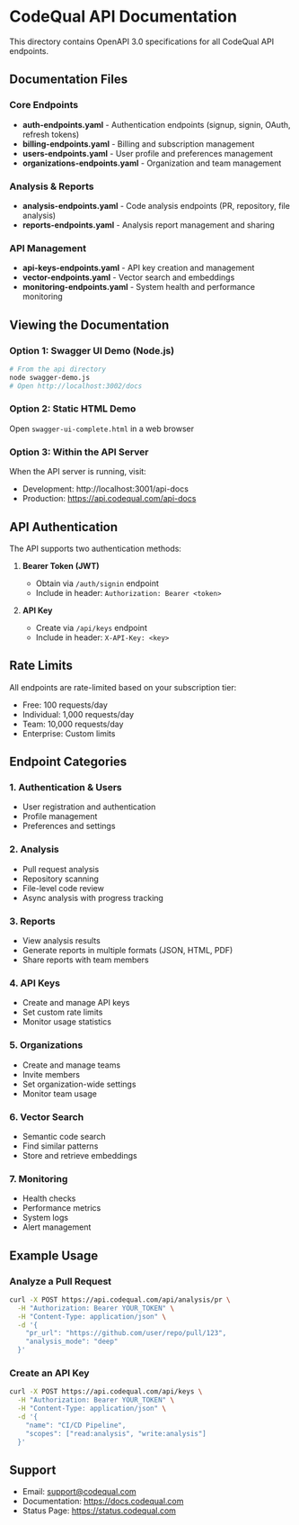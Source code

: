# CodeQual API Documentation

This directory contains OpenAPI 3.0 specifications for all CodeQual API endpoints.

## Documentation Files

### Core Endpoints
- **auth-endpoints.yaml** - Authentication endpoints (signup, signin, OAuth, refresh tokens)
- **billing-endpoints.yaml** - Billing and subscription management
- **users-endpoints.yaml** - User profile and preferences management
- **organizations-endpoints.yaml** - Organization and team management

### Analysis & Reports
- **analysis-endpoints.yaml** - Code analysis endpoints (PR, repository, file analysis)
- **reports-endpoints.yaml** - Analysis report management and sharing

### API Management
- **api-keys-endpoints.yaml** - API key creation and management
- **vector-endpoints.yaml** - Vector search and embeddings
- **monitoring-endpoints.yaml** - System health and performance monitoring

## Viewing the Documentation

### Option 1: Swagger UI Demo (Node.js)
```bash
# From the api directory
node swagger-demo.js
# Open http://localhost:3002/docs
```

### Option 2: Static HTML Demo
Open `swagger-ui-complete.html` in a web browser

### Option 3: Within the API Server
When the API server is running, visit:
- Development: http://localhost:3001/api-docs
- Production: https://api.codequal.com/api-docs

## API Authentication

The API supports two authentication methods:

1. **Bearer Token (JWT)**
   - Obtain via `/auth/signin` endpoint
   - Include in header: `Authorization: Bearer <token>`

2. **API Key**
   - Create via `/api/keys` endpoint
   - Include in header: `X-API-Key: <key>`

## Rate Limits

All endpoints are rate-limited based on your subscription tier:
- Free: 100 requests/day
- Individual: 1,000 requests/day
- Team: 10,000 requests/day
- Enterprise: Custom limits

## Endpoint Categories

### 1. Authentication & Users
- User registration and authentication
- Profile management
- Preferences and settings

### 2. Analysis
- Pull request analysis
- Repository scanning
- File-level code review
- Async analysis with progress tracking

### 3. Reports
- View analysis results
- Generate reports in multiple formats (JSON, HTML, PDF)
- Share reports with team members

### 4. API Keys
- Create and manage API keys
- Set custom rate limits
- Monitor usage statistics

### 5. Organizations
- Create and manage teams
- Invite members
- Set organization-wide settings
- Monitor team usage

### 6. Vector Search
- Semantic code search
- Find similar patterns
- Store and retrieve embeddings

### 7. Monitoring
- Health checks
- Performance metrics
- System logs
- Alert management

## Example Usage

### Analyze a Pull Request
```bash
curl -X POST https://api.codequal.com/api/analysis/pr \
  -H "Authorization: Bearer YOUR_TOKEN" \
  -H "Content-Type: application/json" \
  -d '{
    "pr_url": "https://github.com/user/repo/pull/123",
    "analysis_mode": "deep"
  }'
```

### Create an API Key
```bash
curl -X POST https://api.codequal.com/api/keys \
  -H "Authorization: Bearer YOUR_TOKEN" \
  -H "Content-Type: application/json" \
  -d '{
    "name": "CI/CD Pipeline",
    "scopes": ["read:analysis", "write:analysis"]
  }'
```

## Support

- Email: support@codequal.com
- Documentation: https://docs.codequal.com
- Status Page: https://status.codequal.com